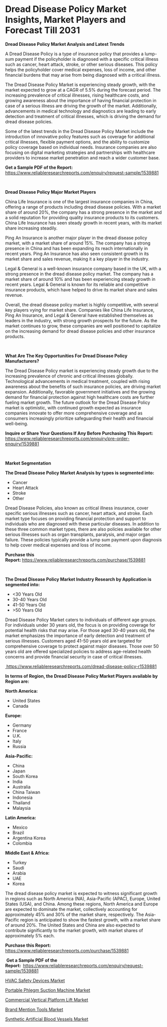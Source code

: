 <p><h1>Dread Disease Policy Market Insights, Market Players and Forecast Till 2031</h1></p><p><strong>Dread Disease Policy Market Analysis and Latest Trends</strong></p>
<p><p>A Dread Disease Policy is a type of insurance policy that provides a lump-sum payment if the policyholder is diagnosed with a specific critical illness such as cancer, heart attack, stroke, or other serious diseases. This policy helps the policyholder cover medical expenses, loss of income, and other financial burdens that may arise from being diagnosed with a critical illness.</p><p>The Dread Disease Policy Market is experiencing steady growth, with the market expected to grow at a CAGR of 5.5% during the forecast period. The increasing prevalence of critical illnesses, rising healthcare costs, and growing awareness about the importance of having financial protection in case of a serious illness are driving the growth of the market. Additionally, advancements in medical technology and diagnostics are leading to early detection and treatment of critical illnesses, which is driving the demand for dread disease policies.</p><p>Some of the latest trends in the Dread Disease Policy Market include the introduction of innovative policy features such as coverage for additional critical illnesses, flexible payment options, and the ability to customize policy coverage based on individual needs. Insurance companies are also focusing on digital marketing strategies and partnerships with healthcare providers to increase market penetration and reach a wider customer base.</p></p>
<p><strong>Get a Sample PDF of the Report:&nbsp;</strong> <a href="https://www.reliableresearchreports.com/enquiry/request-sample/1539881">https://www.reliableresearchreports.com/enquiry/request-sample/1539881</a></p>
<p>&nbsp;</p>
<p><strong>Dread Disease Policy Major Market Players</strong></p>
<p><p>China Life Insurance is one of the largest insurance companies in China, offering a range of products including dread disease policies. With a market share of around 20%, the company has a strong presence in the market and a solid reputation for providing quality insurance products to its customers. China Life Insurance has seen steady growth in recent years, with its market share increasing steadily.</p><p>Ping An Insurance is another major player in the dread disease policy market, with a market share of around 15%. The company has a strong presence in China and has been expanding its reach internationally in recent years. Ping An Insurance has also seen consistent growth in its market share and sales revenue, making it a key player in the industry.</p><p>Legal & General is a well-known insurance company based in the UK, with a strong presence in the dread disease policy market. The company has a market share of around 10% and has been experiencing steady growth in recent years. Legal & General is known for its reliable and competitive insurance products, which have helped to drive its market share and sales revenue.</p><p>Overall, the dread disease policy market is highly competitive, with several key players vying for market share. Companies like China Life Insurance, Ping An Insurance, and Legal & General have established themselves as leaders in the industry, with strong growth prospects for the future. As the market continues to grow, these companies are well positioned to capitalize on the increasing demand for dread disease policies and other insurance products.</p></p>
<p>&nbsp;</p>
<p><strong>What Are The Key Opportunities For Dread Disease Policy Manufacturers?</strong></p>
<p><p>The Dread Disease Policy market is experiencing steady growth due to the increasing prevalence of chronic and critical illnesses globally. Technological advancements in medical treatment, coupled with rising awareness about the benefits of such insurance policies, are driving market expansion. Additionally, favorable government initiatives and the growing demand for financial protection against high healthcare costs are further fueling market growth. The future outlook for the Dread Disease Policy market is optimistic, with continued growth expected as insurance companies innovate to offer more comprehensive coverage and as consumers increasingly prioritize safeguarding their health and financial well-being.</p></p>
<p><strong>Inquire or Share Your Questions If Any Before Purchasing This Report:</strong> <a href="https://www.reliableresearchreports.com/enquiry/pre-order-enquiry/1539881">https://www.reliableresearchreports.com/enquiry/pre-order-enquiry/1539881</a></p>
<p>&nbsp;</p>
<p><strong>Market Segmentation</strong></p>
<p><strong>The Dread Disease Policy Market Analysis by types is segmented into:</strong></p>
<p><ul><li>Cancer</li><li>Heart Attack</li><li>Stroke</li><li>Other</li></ul></p>
<p><p>Dread Disease Policies, also known as critical illness insurance, cover specific serious illnesses such as cancer, heart attack, and stroke. Each market type focuses on providing financial protection and support to individuals who are diagnosed with these particular diseases. In addition to these three common market types, there are also policies available for other serious illnesses such as organ transplants, paralysis, and major organ failure. These policies typically provide a lump sum payment upon diagnosis to help cover medical expenses and loss of income.</p></p>
<p><strong>Purchase this Report:&nbsp;</strong><a href="https://www.reliableresearchreports.com/purchase/1539881">https://www.reliableresearchreports.com/purchase/1539881</a></p>
<p>&nbsp;</p>
<p><strong>The Dread Disease Policy Market Industry Research by Application is segmented into:</strong></p>
<p><ul><li><30 Years Old</li><li>30-40 Years Old</li><li>41-50 Years Old</li><li>>50 Years Old</li></ul></p>
<p><p>Dread Disease Policy Market caters to individuals of different age groups. For individuals under 30 years old, the focus is on providing coverage for potential health risks that may arise. For those aged 30-40 years old, the market emphasizes the importance of early detection and treatment of serious illnesses. Customers aged 41-50 years old are targeted for comprehensive coverage to protect against major diseases. Those over 50 years old are offered specialized policies to address age-related health concerns and provide financial security in case of critical illnesses.</p></p>
<p><a href="https://www.reliableresearchreports.com/dread-disease-policy-r1539881">&nbsp;https://www.reliableresearchreports.com/dread-disease-policy-r1539881</a></p>
<p><strong>In terms of Region, the Dread Disease Policy Market Players available by Region are:</strong></p>
<p>
    <p> <strong> North America: </strong>
        <ul>
            <li>United States</li>
            <li>Canada</li>
        </ul>
        </p> 
    <p> <strong> Europe: </strong>
        <ul>
            <li>Germany</li>
            <li>France</li>
            <li>U.K.</li>
            <li>Italy</li>
            <li>Russia</li>
        </ul>
        </p> 
    <p> <strong> Asia-Pacific: </strong>
        <ul>
            <li>China</li>
            <li>Japan</li>
            <li>South Korea</li>
            <li>India</li>
            <li>Australia</li>
            <li>China Taiwan</li>
            <li>Indonesia</li>
            <li>Thailand</li>
            <li>Malaysia</li>
        </ul>
        </p> 
    <p> <strong> Latin America: </strong>
        <ul>
            <li>Mexico</li>
            <li>Brazil</li>
            <li>Argentina Korea</li>
            <li>Colombia</li>
        </ul>
        </p> 
    <p> <strong> Middle East & Africa: </strong>
        <ul>
            <li>Turkey</li>
            <li>Saudi</li>
            <li>Arabia</li>
            <li>UAE</li>
            <li>Korea</li>
        </ul>
    </p>
    </p>
<p><p>The dread disease policy market is expected to witness significant growth in regions such as North America (NA), Asia-Pacific (APAC), Europe, United States (USA), and China. Among these regions, North America and Europe are expected to dominate the market, collectively accounting for approximately 45% and 30% of the market share, respectively. The Asia-Pacific region is anticipated to show the fastest growth, with a market share of around 20%. The United States and China are also expected to contribute significantly to the market growth, with market shares of approximately 5% each.</p></p>
<p><strong>Purchase this Report: </strong><a href="https://www.reliableresearchreports.com/purchase/1539881">https://www.reliableresearchreports.com/purchase/1539881</a></p>
<p>&nbsp;<strong>Get a Sample PDF of the Report:&nbsp;&nbsp;</strong><a href="https://www.reliableresearchreports.com/enquiry/request-sample/1539881">https://www.reliableresearchreports.com/enquiry/request-sample/1539881</a></p>
<p><strong></strong></p>
<p><p><a href="https://issuu.com/reportprime-2/docs/hvac-safety-devices-market-size-2030.pptx">HVAC Safety Devices Market</a></p><p><a href="https://medium.com/@emma.white454357/global-portable-phlegm-suction-machine-market-size-is-expected-to-experience-a-cagr-of-7-8-8a8d81c934c4">Portable Phlegm Suction Machine Market</a></p><p><a href="https://medium.com/@bernadette.hunter4468/market-forecast-global-commercial-vertical-platform-lift-trends-and-impact-analysis-2024-2031-2e5dc074684d">Commercial Vertical Platform Lift Market</a></p><p><a href="https://github.com/widyafarer/Market-Research-Report-List-1/blob/main/brand-mention-tools-market.md">Brand Mention Tools Market</a></p><p><a href="https://www.linkedin.com/pulse/synthetic-artificial-blood-vessels-market-research-report-includes-syoyf">Synthetic Artificial Blood Vessels Market</a></p></p>